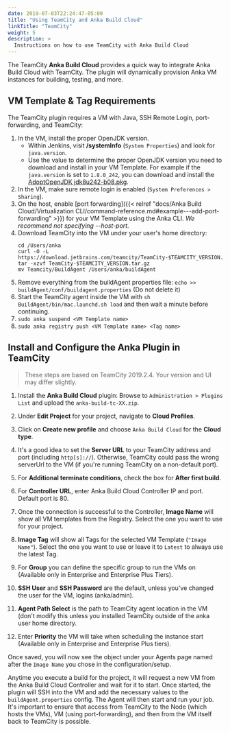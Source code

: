 ```yaml
---
date: 2019-07-03T22:24:47-05:00
title: "Using TeamCity and Anka Build Cloud"
linkTitle: "TeamCity"
weight: 5
description: >
  Instructions on how to use TeamCity with Anka Build Cloud
---
```


The TeamCity **Anka Build Cloud** provides a quick way to integrate Anka Build Cloud with TeamCity. The plugin will dynamically provision Anka VM instances for building, testing, and more.

## VM Template & Tag Requirements

The TeamCity plugin requires a VM with Java, SSH Remote Login, port-forwarding, and TeamCity:

1. In the VM, install the proper OpenJDK version.
    - Within Jenkins, visit **/systemInfo** (`System Properties`) and look for `java.version`.
    - Use the value to determine the proper OpenJDK version you need to download and install in your VM Template. For example if the `java.version` is set to `1.8.0_242`, you can download and install the [AdoptOpenJDK jdk8u242-b08.pkg](https://github.com/AdoptOpenJDK/openjdk8-binaries/releases).
2. In the VM, make sure remote login is enabled (`System Preferences > Sharing`).
3. On the host, enable [port forwarding]({{< relref "docs/Anka Build Cloud/Virtualization CLI/command-reference.md#example---add-port-forwarding" >}}) for your VM Template using the Anka CLI. _We recommend not specifying --host-port._
4. Download TeamCity into the VM under your user's home directory:
    ```shell
    cd /Users/anka
    curl -O -L https://download.jetbrains.com/teamcity/TeamCity-$TEAMCITY_VERSION.tar.gz
    tar -xzvf TeamCity-$TEAMCITY_VERSION.tar.gz
    mv Teamcity/BuildAgent /Users/anka/buildAgent
    ```
5. Remove everything from the buildAgent properties file: `echo >> buildAgent/conf/buildagent.properties` (Do not delete it)
6. Start the TeamCity agent inside the VM with `sh BuildAgent/bin/mac.launchd.sh load` and then wait a minute before continuing.
7. `sudo anka suspend <VM Template name>`
8. `sudo anka registry push <VM Template name> <Tag name>`

## Install and Configure the Anka Plugin in TeamCity

> These steps are based on TeamCity 2019.2.4. Your version and UI may differ slightly.

1. Install the **Anka Build Cloud** plugin: Browse to `Administration > Plugins List` and upload the `anka-build-tc-XX.zip`.

2. Under **Edit Project** for your project, navigate to **Cloud Profiles**.

3. Click on **Create new profile** and choose `Anka Build Cloud` for the **Cloud type**.

4. It's a good idea to set the **Server URL** to your TeamCity address and port (including `http[s]://`). Otherwise, TeamCity could pass the wrong serverUrl to the VM (if you're running TeamCity on a non-default port).

4. For **Additional terminate conditions**, check the box for **After first build**.

5. For **Controller URL**, enter Anka Build Cloud Controller IP and port. Default port is 80.

6. Once the connection is successful to the Controller, **Image Name** will show all VM templates from the Registry. Select the one you want to use for your project.
  
7. **Image Tag** will show all Tags for the selected VM Template (`"Image Name"`). Select the one you want to use or leave it to `Latest` to always use the latest Tag.

8. For **Group** you can define the specific group to run the VMs on (Available only in Enterprise and Enterprise Plus Tiers).

9. **SSH User** and **SSH Password** are the default, unless you've changed the user for the VM, logins (anka/admin).

10. **Agent Path Select** is the path to TeamCity agent location in the VM (don't modify this unless you installed TeamCity outside of the anka user home directory.

12. Enter **Priority** the VM will take when scheduling the instance start (Available only in Enterprise and Enterprise Plus tiers).

Once saved, you will now see the object under your Agents page named after the `Image Name` you chose in the configuration/setup.

Anytime you execute a build for the project, it will request a new VM from the Anka Build Cloud Controller and wait for it to start. Once started, the plugin will SSH into the VM and add the necessary values to the `buildAgent.properties` config. The Agent will then start and run your job. It's important to ensure that access from TeamCity to the Node (which hosts the VMs), VM (using port-forwarding), and then from the VM itself back to TeamCity is possible.